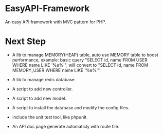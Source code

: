 # EasyAPI-Framework
An easy API framework with MVC pattern for PHP.

# Next Step
- A lib to manage MEMORY(HEAP) table, auto use MEMORY table to boost performance, example: basic query "SELECT id, name FROM USER WHERE name LIKE '%e%'", will convert to "SELECT id, name FROM MEMORY_USER WHERE name LIKE '%e%'".

- A lib to manage redis database.

- A script to add new controller.

- A script to add new model.

- A script to install the database and modify the config files.

- Include the unit test tool, like phpunit.

- An API doc page generate automaticly with route file.
